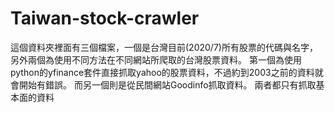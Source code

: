 # Taiwan-stock-crawler
這個資料夾裡面有三個檔案，一個是台灣目前(2020/7)所有股票的代碼與名字，另外兩個為使用不同方法在不同網站所爬取的台灣股票資料。
第一個為使用python的yfinance套件直接抓取yahoo的股票資料，不過約到2003之前的資料就會開始有錯誤。
而另一個則是從民間網站Goodinfo抓取資料。
兩者都只有抓取基本面的資料
